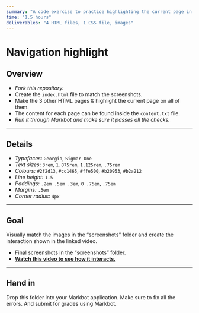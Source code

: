```yaml
---
summary: "A code exercise to practice highlighting the current page in website navigation."
time: "1.5 hours"
deliverables: "4 HTML files, 1 CSS file, images"
---
```


# Navigation highlight

## Overview

- *Fork this repository.*
- Create the `index.html` file to match the screenshots.
- Make the 3 other HTML pages & highlight the current page on all of them.
- The content for each page can be found inside the `content.txt` file.
- *Run it through Markbot and make sure it passes all the checks.*

---

## Details

- *Typefaces*: `Georgia`, `Sigmar One`
- *Text sizes*: `3rem`, `1.875rem`, `1.125rem`, `.75rem`
- *Colours:* `#2f2d13`, `#cc1465`, `#ffe500`, `#b20953`, `#b2a212`
- *Line height:* `1.5`
- *Paddings:* `.2em .5em .3em`, `0 .75em`, `.75em`
- *Margins:* `.3em`
- *Corner radius*: `4px`

---

## Goal

Visually match the images in the “screenshots” folder and create the interaction shown in the linked video.

- Final screenshots in the “screenshots” folder.
- [**Watch this video to see how it interacts.**](https://youtu.be/3vzczaKij9A)

---

## Hand in

Drop this folder into your Markbot application. Make sure to fix all the errors. And submit for grades using Markbot.
